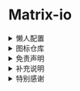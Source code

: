 # Matrix-io

<details>
   <summary>懒人配置</summary>   

 * Clash

   * [Matrix](https://raw.githubusercontent.com/Centralmatrix3/Matrix-io/master/Clash/Matrix.yaml)

 * Loon

   * [Matrix](https://raw.githubusercontent.com/Centralmatrix3/Matrix-io/master/Loon/Matrix.conf)

 * QuantumultX

   * [Matrix](https://raw.githubusercontent.com/Centralmatrix3/Matrix-io/master/QuantumultX/Matrix.conf)

 * Shadowrocket

   * [Matrix](https://raw.githubusercontent.com/Centralmatrix3/Matrix-io/master/Shadowrocket/Matrix.conf)

 * Stash

   * [Matrix](https://raw.githubusercontent.com/Centralmatrix3/Matrix-io/master/Stash/Matrix.yaml)

 * Surge

   * [Matrix](https://raw.githubusercontent.com/Centralmatrix3/Matrix-io/master/Surge/Matrix.conf)

</details>

<details>
   <summary>图标仓库</summary>

 * 策略图标

   * [Matrix](https://raw.githubusercontent.com/Centralmatrix3/Matrix-io/master/Gallery/Matrix.Json)

</details>

<details>
   <summary>免责声明</summary>

 * 本仓库中涉及的任何解锁和解密分析脚本仅用于资源共享和学习研究，不能保证其合法性，准确性，完整性和有效性，请根据情况自行判断。

 * 间接使用规则和脚本的任何用户，包括但不限于建立VPS 或在某些行为违反国家与地区法律或相关法规情况下进行传播，本人对于由此引起的任何隐私泄漏或其他后果概不负责。

 * 请勿将本仓库内的任何内容用于商业或非法目的，否则后果自负。

 * 如果任何单位或个人认为该项目的脚本可能涉嫌侵犯其权利，则应及时通知并提供身份证明，所有权证明，我将在收到认证文件后删除相关脚本。

 * 对任何本仓库中包含的脚本在使用中可能出现的问题概不负责，包括但不限于由任何脚本错误导致的任何损失或损害。

 * 您必须在下载后的24小时内从计算机或手机中完全删除以上内容。

 * 任何以任何方式查看此项目的人或直接或间接使用该项目的任何脚本的使用者都应仔细阅读此声明。保留随时更改或补充此免责声明的权利。一旦使用并复制了任何本仓库相关脚本或其他内容，则视为您已接受此免责声明。

</details>

<details>
   <summary>补充说明</summary>

 * 本仓库只搬运规则、重写与脚本，在此基础上进行修改满足我的需求作为自用库使用，并不负责维护规则、重写、脚本。

 * 不保证所有规则与脚本的可用性。

 * 不生产规则只是开源规则的搬运工。

 * 所有规则数据都来自互联网，感谢开源规则项目作者的辛勤付出。

</details>

<details>
   <summary>特别感谢</summary>

 * 重写规则

   * [RuCu6](https://github.com/RuCu6)

   * [kokoryh](https://github.com/kokoryh)

   * [Maasea](https://github.com/Maasea)

   * [ScriptHub](https://github.com/Script-Hub-Org)

   * [I-am-R-E](https://github.com/I-am-R-E)

   * [Liquor030](https://github.com/Liquor030)

   * 小白脸(Surge群组)

   * [xream](https://github.com/xream)

   * [keywos](https://github.com/keywos)

   * [chengkongyiban](https://github.com/chengkongyiban)

   * [app2smile](https://github.com/app2smile)

   * [ddgksf2013](https://github.com/ddgksf2013)

   * [Peng-YM](https://github.com/Peng-YM) 

   * [NobyDa](https://github.com/NobyDa) 

   * [Semporia](https://github.com/Semporia) 

   * [zmqcherish](https://github.com/zmqcherish) 

 * 分流规则

   * [blackmatrix7](https://github.com/blackmatrix7) 

   * [DivineEngine](https://github.com/DivineEngine)

   * [ACL4SSR](https://github.com/ACL4SSR)

   * [LM-Firefly](https://github.com/LM-Firefly)

 * 脚本规则

   * [ddgksf2013](https://github.com/ddgksf2013)

   * [I-am-R-E](https://github.com/I-am-R-E)

   * [KOP-XIAO](https://github.com/KOP-XIAO) 

   * [NobyDa](https://github.com/NobyDa) 

 * 配置文件

   * [ddgksf2013](https://github.com/ddgksf2013)

 * 策略图标

   * [Orz-3](https://github.com/Orz-3)

   * [koolson](https://github.com/koolson)

</details>
